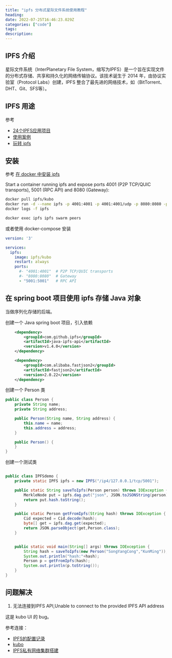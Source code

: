 ```yaml
---
title: "ipfs 分布式星际文件系统使用教程"
heading: 
date: 2022-07-25T16:46:23.029Z
categories: ["code"]
tags: 
description: 
---
```


## IPFS 介绍

星际文件系统（InterPlanetary File System，缩写为IPFS）是一个旨在实现文件的分布式存储、共享和持久化的网络传输协议。该技术诞生于 2014 年，由协议实验室（Protocol Labs）创建，IPFS 整合了最先进的网络技术，如（BitTorrent、DHT、Git、SFS等）。

## IPFS 用途
参考
- [24个IPFS应用项目](https://www.163.com/dy/article/GJPIJU3O0552EI9F.html)
- [使用案例](https://zh.wikipedia.org/wiki/%E6%98%9F%E9%99%85%E6%96%87%E4%BB%B6%E7%B3%BB%E7%BB%9F#%E4%BD%BF%E7%94%A8%E6%A1%88%E4%BE%8B)
- [玩转 ipfs](https://zhuanlan.zhihu.com/p/93803533)

## 安装
参考 [在 docker 中安装 ipfs](https://docs.ipfs.tech/install/run-ipfs-inside-docker/#set-up)

Start a container running ipfs and expose ports 4001 (P2P TCP/QUIC transports), 5001 (RPC API) and 8080 (Gateway):

```bash
docker pull ipfs/kubo
docker run -d --name ipfs -p 4001:4001 -p 4001:4001/udp -p 8080:8080 -p 5001:5001 ipfs/kubo
docker logs -f ipfs

docker exec ipfs ipfs swarm peers

```

或者使用 docker-compose 安装

```yaml
version: '3'

services:
  ipfs:
    image: ipfs/kubo
    restart: always
    ports:
      #- "4001:4001"  # P2P TCP/QUIC transports
      #- "8080:8080"  # Gateway
      - "5001:5001"   # RPC API
```

## 在 spring boot 项目使用 ipfs 存储 Java 对象

当做序列化存储的后端。

创建一个 Java spring boot 项目，引入依赖
```xml
    <dependency>
        <groupId>com.github.ipfs</groupId>
        <artifactId>java-ipfs-api</artifactId>
        <version>v1.4.0</version>
    </dependency>

    <dependency>
        <groupId>com.alibaba.fastjson2</groupId>
        <artifactId>fastjson2</artifactId>
        <version>2.0.22</version>
    </dependency>
```

创建一个 Person 类
```java
public class Person {
    private String name;
    private String address;

    public Person(String name, String address) {
        this.name = name;
        this.address = address;
    }

    public Person() {
    }
}
```

创建一个测试类
```java

public class IPFSdemo {
    private static IPFS ipfs = new IPFS("/ip4/127.0.0.1/tcp/5001");

    public static String saveToIpfs(Person person) throws IOException {
        MerkleNode put = ipfs.dag.put("json", JSON.toJSONString(person).getBytes());
        return put.hash.toString();
    }

    public static Person getFromIpfs(String hash) throws IOException {
        Cid expected = Cid.decode(hash);
        byte[] get = ipfs.dag.get(expected);
        return JSON.parseObject(get,Person.class);
    }


    public static void main(String[] args) throws IOException {
        String hash = saveToIpfs(new Person("SongYangCong","KunMing"));
        System.out.println("hash:"+hash);
        Person p = getFromIpfs(hash);
        System.out.println(p.toString());
    }
}
```


## 问题解决
1. 无法连接到IPFS API,Unable to connect to the provided IPFS API address

这是 kubo UI 的 bug。




参考连接：
- [IPFS的配置记录](https://www.cnblogs.com/milton/p/13100209.html)
- [kubo](https://github.com/ipfs/kubo)
- [IPFS私有网络集群搭建](https://yuanxuxu.com/2020/01/09/ipfs%E7%A7%81%E6%9C%89%E7%BD%91%E7%BB%9C%E9%9B%86%E7%BE%A4%E6%90%AD%E5%BB%BA/)

